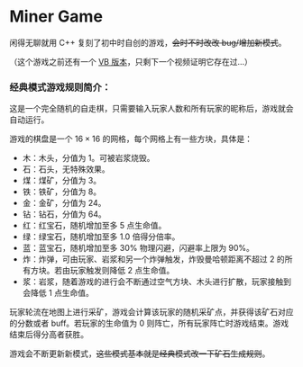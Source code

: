# Miner Game

闲得无聊就用 C++ 复刻了初中时自创的游戏，~~会时不时改改 bug/增加新模式~~。

（这个游戏之前还有一个 <a href="https://www.bilibili.com/video/BV1xb4y11763">VB 版本</a>，只剩下一个视频证明它存在过...）

### 经典模式游戏规则简介：

这是一个完全随机的自走棋，只需要输入玩家人数和所有玩家的昵称后，游戏就会自动运行。

游戏的棋盘是一个 $16\times 16$ 的网格，每个网格上有一些方块，具体是：

- 木：木头，分值为 $1$。可被岩浆烧毁。
- 石：石头，无特殊效果。
- 煤：煤矿，分值为 $3$。
- 铁：铁矿，分值为 $8$。
- 金：金矿，分值为 $24$。
- 钻：钻石，分值为 $64$。
- 红：红宝石，随机增加至多 $5$ 点生命值。
- 绿：绿宝石，随机增加至多 $1.0$ 倍得分倍率。
- 蓝：蓝宝石，随机增加至多 $30\%$ 物理闪避，闪避率上限为 $90\%$。
- 炸：炸弹，可由玩家、岩浆和另一个炸弹触发，炸毁曼哈顿距离不超过 $2$ 的所有方块。若由玩家触发则降低 $2$ 点生命值。 
- 浆：岩浆，随着游戏的进行会不断通过空气方块、木头进行扩散，玩家接触到会降低 $1$ 点生命值。

玩家轮流在地图上进行采矿，游戏会计算该玩家的随机采矿点，并获得该矿石对应的分数或者 buff。若玩家的生命值为 $0$ 则阵亡，所有玩家阵亡时游戏结束。游戏结束后得分高者获胜。

游戏会不断更新新模式，~~这些模式基本就是经典模式改一下矿石生成规则~~。